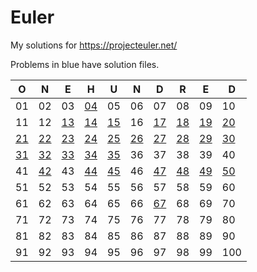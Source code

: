 # Euler

My solutions for https://projecteuler.net/

Problems in blue have solution files.

| O                      | N                      | E                      | H                      | U                      | N                      | D                      | R                      | E                      | D                      |
| ---------------------- | ---------------------- | ---------------------- | ---------------------- | ---------------------- | ---------------------- | ---------------------- | ---------------------- | ---------------------- | ---------------------- |
| 01                     | 02                     | 03                     | [04](solutions/p04.py) | 05                     | 06                     | 07                     | 08                     | 09                     | 10                     |
| 11                     | 12                     | [13](solutions/p13.py) | [14](solutions/p14.py) | [15](solutions/p15.py) | 16                     | [17](solutions/p17.py) | [18](solutions/p18.py) | [19](solutions/p19.py) | [20](solutions/p20.py) |
| [21](solutions/p21.py) | [22](solutions/p22.py) | [23](solutions/p23.py) | [24](solutions/p24.py) | [25](solutions/p25.py) | [26](solutions/p26.py) | [27](solutions/p27.py) | [28](solutions/p28.py) | [29](solutions/p29.py) | [30](solutions/p30.py) |
| [31](solutions/p31.py) | [32](solutions/p32.py) | [33](solutions/p33.py) | [34](solutions/p34.py) | [35](solutions/p35.py) | 36                     | 37                     | 38                     | 39                     | 40                     |
| 41                     | [42](solutions/p42.py) | 43                     | [44](solutions/p44.py) | [45](solutions/p45.py) | 46                     | [47](solutions/p47.py) | [48](solutions/p48.py) | [49](solutions/p49.py) | [50](solutions/p50.py) |
| 51                     | 52                     | 53                     | 54                     | 55                     | 56                     | 57                     | 58                     | 59                     | 60                     |
| 61                     | 62                     | 63                     | 64                     | 65                     | 66                     | [67](solutions/p67.py) | 68                     | 69                     | 70                     |
| 71                     | 72                     | 73                     | 74                     | 75                     | 76                     | 77                     | 78                     | 79                     | 80                     |
| 81                     | 82                     | 83                     | 84                     | 85                     | 86                     | 87                     | 88                     | 89                     | 90                     |
| 91                     | 92                     | 93                     | 94                     | 95                     | 96                     | 97                     | 98                     | 99                     | 100                    |
